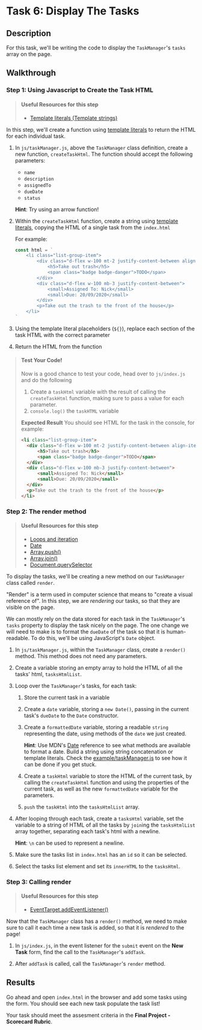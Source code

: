 # Task 6: Display The Tasks

## Description

For this task, we'll be writing the code to display the `TaskManager`'s `tasks` array on the page.

## Walkthrough

### Step 1: Using Javascript to Create the Task HTML

> #### Useful Resources for this step
> - [Template literals (Template strings)](https://developer.mozilla.org/en-US/docs/Web/JavaScript/Reference/Template_literals)

In this step, we'll create a function using [template literals](https://developer.mozilla.org/en-US/docs/Web/JavaScript/Reference/Template_literals) to return the HTML for each individual task.

1. In `js/taskManager.js`, above the `TaskManager` class definition, create a new function, `createTaskHtml`. The function should accept the following parameters:
    - `name`
    - `description`
    - `assignedTo`
    - `dueDate`
    - `status`

    **Hint**: Try using an arrow function!

2. Within the `createTaskHtml` function, create a string using [template literals](https://developer.mozilla.org/en-US/docs/Web/JavaScript/Reference/Template_literals), copying the HTML of a single task from the `index.html`

    For example:
    ```js
    const html = `
        <li class="list-group-item">
            <div class="d-flex w-100 mt-2 justify-content-between align-items-center">
                <h5>Take out trash</h5>
                <span class="badge badge-danger">TODO</span>
            </div>
            <div class="d-flex w-100 mb-3 justify-content-between">
                <small>Assigned To: Nick</small>
                <small>Due: 20/09/2020</small>
            </div>
            <p>Take out the trash to the front of the house</p>
        </li>
    `
    ```

3. Using the template literal placeholders (`${}`), replace each section of the task HTML with the correct parameter

4. Return the HTML from the function

> #### Test Your Code!
> Now is a good chance to test your code, head over to `js/index.js` and do the following
>
> 1. Create a `taskHtml` variable with the result of calling the `createTaskHtml` function, making sure to pass a value for each parameter.
> 2. `console.log()` the `taskHTML` variable
>
> **Expected Result**
> You should see HTML for the task in the console, for example:
>
> ```html
><li class="list-group-item">
>   <div class="d-flex w-100 mt-2 justify-content-between align-items-center">
>       <h5>Take out trash</h5>
>       <span class="badge badge-danger">TODO</span>
>   </div>
>   <div class="d-flex w-100 mb-3 justify-content-between">
>       <small>Assigned To: Nick</small>
>       <small>Due: 20/09/2020</small>
>   </div>
>   <p>Take out the trash to the front of the house</p>
></li>
> ```

### Step 2: The render method

> #### Useful Resources for this step
> - [Loops and iteration](https://developer.mozilla.org/en-US/docs/Web/JavaScript/Guide/Loops_and_iteration)
> - [Date](https://developer.mozilla.org/en-US/docs/Web/JavaScript/Reference/Global_Objects/Date)
> - [Array.push()](https://developer.mozilla.org/en-US/docs/Web/JavaScript/Reference/Global_Objects/Array/push)
> - [Array.join()](https://developer.mozilla.org/en-US/docs/Web/JavaScript/Reference/Global_Objects/Array/join)
> - [Document.querySelector](https://developer.mozilla.org/en-US/docs/Web/API/Document/querySelector)

To display the tasks, we'll be creating a new method on our `TaskManager` class called `render`.

"Render" is a term used in computer science that means to "create a visual reference of". In this step, we are _rendering_ our tasks, so that they are visible on the page.

We can mostly rely on the data stored for each task in the `TaskManager`'s `tasks` property to display the task nicely on the page. The one change we will need to make is to format the `dueDate` of the task so that it is human-readable. To do this, we'll be using JavaScript's `Date` object.

1. In `js/taskManager.js`, within the `TaskManager` class, create a `render()` method. This method does not need any parameters.

2. Create a variable storing an empty array to hold the HTML of all the tasks' html, `tasksHtmlList`.

3. Loop over the `TaskManager`'s tasks, for each task:

    1. Store the current task in a variable

    2. Create a `date` variable, storing a `new Date()`, passing in the current task's `dueDate` to the `Date` constructor.

    3. Create a `formattedDate` variable, storing a readable `string` representing the date, using methods of the `date` we just created. 

        **Hint**: Use MDN's [Date](https://developer.mozilla.org/en-US/docs/Web/JavaScript/Reference/Global_Objects/Date) reference to see what methods are available to format a date. Build a string using string concatenation or template literals. Check the [example/taskManager.js](example/js/taskManager.js) to see how it can be done if you get stuck.
    
    4. Create a `taskHtml` variable to store the HTML of the current task, by calling the `createTaskHtml` function and using the properties of the current task, as well as the new `formattedDate` variable for the parameters.

    5. `push` the `taskHtml` into the `tasksHtmlList` array.

4. After looping through each task, create a `tasksHtml` variable, set the variable to a string of HTML of all the tasks by `join`ing the `tasksHtmlList` array together, separating each task's html with a newline.

    **Hint**: `\n` can be used to represent a newline.

5. Make sure the tasks list in `index.html` has an `id` so it can be selected.

6. Select the tasks list element and set its `innerHTML` to the `tasksHtml`.

### Step 3: Calling render

> #### Useful Resources for this step
> - [EventTarget.addEventListener()](https://developer.mozilla.org/en-US/docs/Web/API/EventTarget/addEventListener)

Now that the `TaskManager` class has a `render()` method, we need to make sure to call it each time a new task is added, so that it is _rendered_ to the page!

1. In `js/index.js`, in the event listener for the `submit` event on the **New Task** form, find the call to the `TaskManager`'s `addTask`.

2. After `addTask` is called, call the `TaskManager`'s `render` method.

## Results

Go ahead and open `index.html` in the browser and add some tasks using the form. You should see each new task populate the task list!

Your task should meet the assesment criteria in the **Final Project - Scorecard Rubric**.





